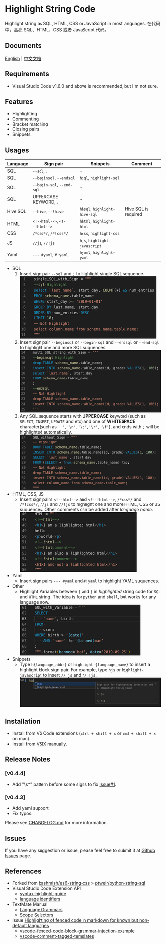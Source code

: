 # Highlight String Code

Highlight string as SQL, HTML, CSS or JavaScript in most languages.
在代码中，高亮 SQL、HTML、CSS 或者 JavaScript 代码。

## Documents

[English](https://github.com/iuyoy/highlight-string-code/blob/master/README.md) | [中文文档](https://github.com/iuyoy/highlight-string-code/blob/master/docs/README_CN.md)

## Requirements

- Visual Studio Code v1.6.0 and above is recommended, but I'm not sure.

## Features

- Highlighting
- Commenting
- Bracket matching
- Closing pairs
- Snippets

## Usages

| Language | Sign pair                     | Snippets                      | Comment|
| -------- | ----------------------------- | ----------------------------- | -------|
| SQL      | `--sql`, `;`                  | -                             |
| SQL      | `--beginsql`, `--endsql`      | `hsql`, `highlight-sql`       |
| SQL      | `--begin-sql`, `--end-sql`    | -                             |
| SQL      | UPPERCASE KEYWORD, `;`        | -                             |
| Hive SQL | `--hive`, `--!hive`           | `hhsql`, `highlight-hive-sql` | [Hive SQL](https://marketplace.visualstudio.com/items?itemName=josephtbradley.hive-sql) is required 
| HTML     | `<!--html-->`, `<!--!html-->` | `hhtml`, `highlight-html`     |
| CSS      | `/*css*/`, `/*!css*/`         | `hcss`, `highlight-css`       |
| JS       | `//js`, `//!js`               | `hjs`, `highlight-javascript` |
| Yaml     | `--- #yaml`, `#!yaml`         | `hyaml`, `highlight-yaml`     |

- SQL
  1. Insert sign pair `--sql` and `;` to highlight single SQL sequence.<br>
  ![single SQL stirng with Sign](./docs/single_SQL_with_Sign.png)
  2. Insert sign pair `--beginsql` or `--begin-sql` and `--endsql` or `--end-sql` to highlight one and more SQL suquences.<br>
  ![multi SQL stirng with Sign](./docs/multi_SQL_with_Sign.png)
  3. Any SQL sequence starts with **UPPERCASE** keyword (such as `SELECT`, `INSERT`, `UPDATE` and etc) and one of **WHITESPACE** character(such as `' ','\n','\t','\r','\f'`), and ends with `;` will be highlighted automatically.<br>
  ![SQL stirng no Sign](./docs/SQL_without_Sign.png)
- HTML, CSS, JS
  - Insert sign pairs `<!--html-->` and `<!--!html-->`, `/*css*/` and `/*!css*/`, `//js` and `//!js` to highlight one and more HTML, CSS or JS suquences. Other comments can be added after *language name*.<br>
  ![HTML with Sign](./docs/HTML_with_Sign.png)
- Yaml
  - Insert sign pairs `--- #yaml` and `#!yaml` to highlight YAML suquences.
- Other
  - Highlight Variables between `{` and `}` in *highlighted* string code for `SQL` and `HTML` string. The idea is for `python` and `shell`, but works for any language now.<br>
  ![Variables](./docs/SQL_with_variable.png)
- Snippets
  - Type `h{language_abbr}` or `highlight-{language_name}` to insert a highlight block sign pair. For example, type `hjs` or `highlight-javascript` to insert `// js` and `// !js`. 
  ![Snippets](./docs/hjs-snippets.png)


## Installation

- Install from VS Code extensions (`ctrl + shift + x` or `cmd + shift + x` on mac).
- Install from [VSIX](https://github.com/iuyoy/highlight-string-code/releases) manually.

## Release Notes

### [v0.4.4]
- Add "\s*" pattern before some signs to fix [Issue#1](https://github.com/iuyoy/highlight-string-code/issues/1).

### [v0.4.3]
- Add yaml support
- Fix typos.

Please see [CHANGELOG.md](./CHANGELOG.md) for more information.

## Issues
If you have any suggestion or issue, please feel free to submit it at [Github Issues](https://github.com/iuyoy/highlight-string-code/issues) page.

## References

- Forked from [bashmish/es6-string-css](https://github.com/bashmish/es6-string-css) > [ptweir/python-string-sql](https://github.com/ptweir/python-string-sql)
- Visual Studio Code Extension API
  - [syntax-highlight-guide](https://code.visualstudio.com/api/language-extensions/syntax-highlight-guide)
  - [language identifiers](https://code.visualstudio.com/docs/languages/identifiers)
- TextMate Manual
  - [Language Grammars](https://macromates.com/manual/en/language_grammars)
  - [Scope Selectors](https://macromates.com/manual/en/scope_selectors)
- Issue [Highlighting of fenced code in markdown for known but non-default languages](https://github.com/microsoft/vscode/issues/71888)
  - [vscode-fenced-code-block-grammar-injection-example](https://github.com/mjbvz/vscode-fenced-code-block-grammar-injection-example)
  - [vscode-comment-tagged-templates](https://github.com/mjbvz/vscode-comment-tagged-templates)